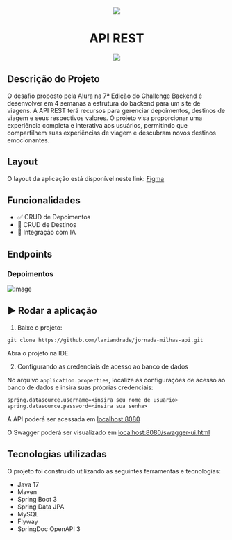 <div align="center">
    <img src="https://github.com/lariandrade/jornada-milhas-api/assets/44838761/6b603719-cda2-4b05-be45-6518a9d404ca"/>
    <h1 align="center">API REST</h1>
</div>
<div align="center">
    <img src="http://img.shields.io/static/v1?label=STATUS&message=EM%20DESENVOLVIMENTO&color=yellow&style=for-the-badge"/>
</div>

## Descrição do Projeto
O desafio proposto pela Alura na 7ª Edição do Challenge Backend é desenvolver em 4 semanas a estrutura do backend para um site de viagens. A API REST terá recursos para gerenciar depoimentos, destinos de viagem e seus respectivos valores. O projeto visa proporcionar uma experiência completa e interativa aos usuários, permitindo que compartilhem suas experiências de viagem e descubram novos destinos emocionantes. 

## Layout

O layout da aplicação está disponível neste link: <a href="https://www.figma.com/proto/1qD4hmpnvxoeHRC1cbWKgR/Challenge-Escola-de-Programa%C3%A7%C3%A3o?type=design&node-id=4-6408&scaling=min-zoom&page-id=0%3A1">Figma</a>

## Funcionalidades
- ✅ CRUD de Depoimentos
- 🚧 CRUD de Destinos
- 🚧 Integração com IA

## Endpoints

### Depoimentos
![image](https://github.com/lariandrade/jornada-milhas-api/assets/44838761/6a52ce5f-0675-44d5-a189-8bdc2b5a37fb)



## ▶️ Rodar a aplicação

1. Baixe o projeto:
```
git clone https://github.com/lariandrade/jornada-milhas-api.git
```
Abra o projeto na IDE.

2. Configurando as credenciais de acesso ao banco de dados

No arquivo `application.properties`, localize as configurações de acesso ao banco de dados e insira suas próprias credenciais:
```
spring.datasource.username=<insira seu nome de usuario>
spring.datasource.password=<insira sua senha>
```

A API poderá ser acessada em [localhost:8080](http://localhost:8080)

O Swagger poderá ser visualizado em [localhost:8080/swagger-ui.html](http://localhost:8080/swagger-ui.html)

## Tecnologias utilizadas

O projeto foi construído utilizando as seguintes ferramentas e tecnologias:

- Java 17
- Maven
- Spring Boot 3
- Spring Data JPA
- MySQL
- Flyway
- SpringDoc OpenAPI 3
